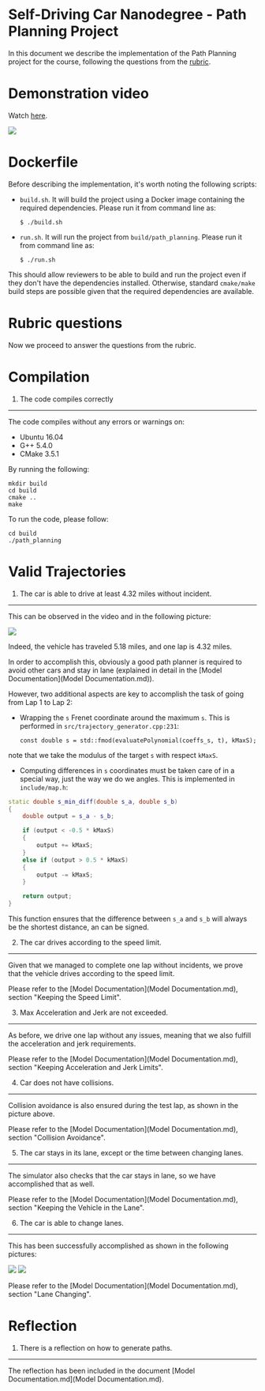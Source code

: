 Self-Driving Car Nanodegree - Path Planning Project
====================================================================

In this document we describe the implementation of the Path Planning project for the course,
following the questions from the [rubric](https://review.udacity.com/#!/projects/318/rubric).

Demonstration video
===================

Watch [here](path_planning_final.mkv).

![](res/second_lap.png)

Dockerfile
==========
Before describing the implementation, it's worth noting the following scripts:

- `build.sh`. It will build the project using a Docker image containing
the required dependencies. Please run it from command line as:

      $ ./build.sh

- `run.sh`. It will run the project from `build/path_planning`.
Please run it from command line as:

      $ ./run.sh

This should allow reviewers to be able to build and run the project
even if they don't have the dependencies installed.
Otherwise, standard `cmake/make` build steps are possible given that
the required dependencies are available.

Rubric questions
================
Now we proceed to answer the questions from the rubric.

Compilation
===========

1. The code compiles correctly
------------------------------
The code compiles without any errors or warnings on:

- Ubuntu 16.04
- G++ 5.4.0
- CMake 3.5.1

By running the following:

    mkdir build
    cd build
    cmake ..
    make

To run the code, please follow:

    cd build
    ./path_planning

Valid Trajectories
==================

1. The car is able to drive at least 4.32 miles without incident.
----------------------------------------------------------------

This can be observed in the video and in the following picture:

![](res/second_lap.png)

Indeed, the vehicle has traveled 5.18 miles, and one lap is 4.32 miles.

In order to accomplish this, obviously a good path planner is required
to avoid other cars and stay in lane (explained in detail in the
[Model Documentation](Model Documentation.md)).

However, two additional aspects are key to accomplish the task of
going from Lap 1 to Lap 2:

- Wrapping the `s` Frenet coordinate around the maximum `s`. This is performed
in `src/trajectory_generator.cpp:231`:

      const double s = std::fmod(evaluatePolynomial(coeffs_s, t), kMaxS);

note that we take the modulus of the target `s` with respect `kMaxS`.

- Computing differences in `s` coordinates must be taken care of
in a special way, just the way we do we angles. This is implemented
in `include/map.h`:

```cpp
static double s_min_diff(double s_a, double s_b)
{
    double output = s_a - s_b;

    if (output < -0.5 * kMaxS)
    {
        output += kMaxS;
    }
    else if (output > 0.5 * kMaxS)
    {
        output -= kMaxS;
    }

    return output;
}
```

This function ensures that the difference between `s_a` and `s_b` will
always be the shortest distance, an can be signed.

2. The car drives according to the speed limit.
-----------------------------------------------

Given that we managed to complete one lap without incidents, we prove that
the vehicle drives according to the speed limit.

Please refer to the [Model Documentation](Model Documentation.md), section "Keeping the Speed Limit".

3. Max Acceleration and Jerk are not exceeded.
----------------------------------------------

As before, we drive one lap without any issues, meaning that we also fulfill the
acceleration and jerk requirements.

Please refer to the [Model Documentation](Model Documentation.md), section "Keeping Acceleration and Jerk Limits".


4. Car does not have collisions.
--------------------------------

Collision avoidance is also ensured during the test lap, as shown in the picture
above.

Please refer to the [Model Documentation](Model Documentation.md), section "Collision Avoidance".


5. The car stays in its lane, except or the time between changing lanes.
------------------------------------------------------------------------

The simulator also checks that the car stays in lane, so we have accomplished
that as well.

Please refer to the [Model Documentation](Model Documentation.md), section "Keeping the Vehicle in the Lane".

6. The car is able to change lanes.
-----------------------------------

This has been successfully accomplished as shown in the following pictures:

![](res/lane_change_1.png)
![](res/lane_change_2.png)

Please refer to the [Model Documentation](Model Documentation.md), section "Lane Changing".

Reflection
==========
1. There is a reflection on how to generate paths.
--------------------------------------------------
The reflection has been included in the document [Model Documentation.md](Model Documentation.md).
